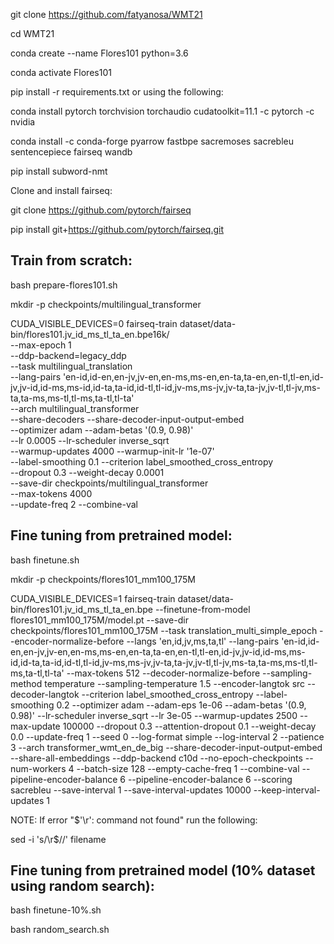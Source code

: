 git clone https://github.com/fatyanosa/WMT21

cd WMT21

conda create --name Flores101 python=3.6

conda activate Flores101


pip install -r requirements.txt or using the following:

conda install pytorch torchvision torchaudio cudatoolkit=11.1 -c pytorch -c nvidia

conda install -c conda-forge pyarrow fastbpe sacremoses sacrebleu sentencepiece fairseq wandb

pip install subword-nmt


Clone and install fairseq:

git clone https://github.com/pytorch/fairseq

pip install git+https://github.com/pytorch/fairseq.git

## Train from scratch:

bash prepare-flores101.sh

mkdir -p checkpoints/multilingual_transformer

CUDA_VISIBLE_DEVICES=0 fairseq-train dataset/data-bin/flores101.jv_id_ms_tl_ta_en.bpe16k/ \
--max-epoch 1 \
--ddp-backend=legacy_ddp \
--task multilingual_translation \
--lang-pairs 'en-id,id-en,en-jv,jv-en,en-ms,ms-en,en-ta,ta-en,en-tl,tl-en,id-jv,jv-id,id-ms,ms-id,id-ta,ta-id,id-tl,tl-id,jv-ms,ms-jv,jv-ta,ta-jv,jv-tl,tl-jv,ms-ta,ta-ms,ms-tl,tl-ms,ta-tl,tl-ta' \
--arch multilingual_transformer \
--share-decoders --share-decoder-input-output-embed \
--optimizer adam --adam-betas '(0.9, 0.98)' \
--lr 0.0005 --lr-scheduler inverse_sqrt \
--warmup-updates 4000 --warmup-init-lr '1e-07' \
--label-smoothing 0.1 --criterion label_smoothed_cross_entropy \
--dropout 0.3 --weight-decay 0.0001 \
--save-dir checkpoints/multilingual_transformer \
--max-tokens 4000 \
--update-freq 2 --combine-val


## Fine tuning from pretrained model:

bash finetune.sh

mkdir -p checkpoints/flores101_mm100_175M

CUDA_VISIBLE_DEVICES=1 fairseq-train dataset/data-bin/flores101.jv_id_ms_tl_ta_en.bpe --finetune-from-model flores101_mm100_175M/model.pt --save-dir checkpoints/flores101_mm100_175M --task translation_multi_simple_epoch --encoder-normalize-before --langs 'en,id,jv,ms,ta,tl' --lang-pairs 'en-id,id-en,en-jv,jv-en,en-ms,ms-en,en-ta,ta-en,en-tl,tl-en,id-jv,jv-id,id-ms,ms-id,id-ta,ta-id,id-tl,tl-id,jv-ms,ms-jv,jv-ta,ta-jv,jv-tl,tl-jv,ms-ta,ta-ms,ms-tl,tl-ms,ta-tl,tl-ta' --max-tokens 512 --decoder-normalize-before --sampling-method temperature --sampling-temperature 1.5 --encoder-langtok src --decoder-langtok --criterion label_smoothed_cross_entropy --label-smoothing 0.2 --optimizer adam --adam-eps 1e-06 --adam-betas '(0.9, 0.98)' --lr-scheduler inverse_sqrt --lr 3e-05 --warmup-updates 2500 --max-update 100000 --dropout 0.3 --attention-dropout 0.1 --weight-decay 0.0 --update-freq 1 --seed 0 --log-format simple --log-interval 2 --patience 3 --arch transformer_wmt_en_de_big  --share-decoder-input-output-embed --share-all-embeddings --ddp-backend c10d  --no-epoch-checkpoints --num-workers 4 --batch-size 128 --empty-cache-freq 1 --combine-val --pipeline-encoder-balance 6 --pipeline-encoder-balance 6 --scoring sacrebleu --save-interval 1 --save-interval-updates 10000 --keep-interval-updates 1


NOTE: If error "$'\r': command not found" run the following:

sed -i 's/\r$//' filename

## Fine tuning from pretrained model (10% dataset using random search):

bash finetune-10%.sh

bash random_search.sh
